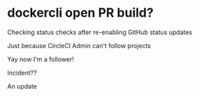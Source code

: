 # dockercli open PR build?

Checking status checks after re-enabling GitHub status updates

Just because CircleCI Admin can't follow projects

Yay now I'm a follower!

Incident??

An update
